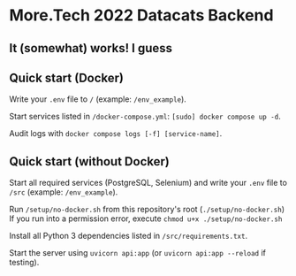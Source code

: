 # More.Tech 2022 Datacats Backend

## It (somewhat) works! I guess

## Quick start (Docker)

Write your `.env` file to `/` (example: `/env_example`).

Start services listed in `/docker-compose.yml`: `[sudo] docker compose up -d`.

Audit logs with `docker compose logs [-f] [service-name]`.

## Quick start (without Docker)

Start all required services (PostgreSQL, Selenium) and write your `.env` file to `/src` (example: `/env_example`).

Run `/setup/no-docker.sh` from this repository's root (`./setup/no-docker.sh`)
If you run into a permission error, execute `chmod u+x ./setup/no-docker.sh`

Install all Python 3 dependencies listed in `/src/requirements.txt`.

Start the server using `uvicorn api:app` (or `uvicorn api:app --reload` if testing).
